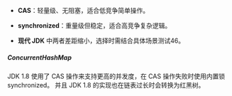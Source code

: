 - **CAS**：轻量级、无阻塞，适合低竞争简单操作。
    
- **synchronized**：重量级但稳定，适合高竞争复杂逻辑。
    
- **现代 JDK** 中两者差距缩小，选择时需结合具体场景测试46。



#####  ConcurrentHashMap
JDK 1.8 使用了 CAS 操作来支持更高的并发度，在 CAS 操作失败时使用内置锁 synchronized。
并且 JDK 1.8 的实现也在链表过长时会转换为红黑树。